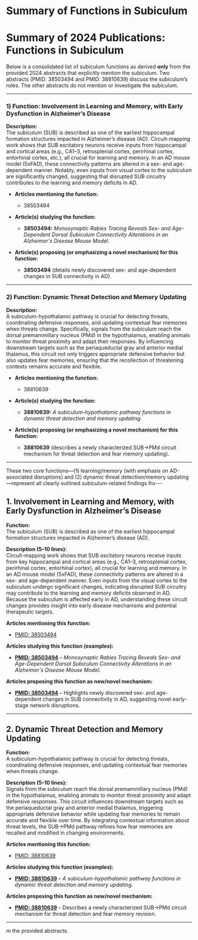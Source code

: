 # Summary of Functions in Subiculum

# Summary of 2024 Publications: Functions in Subiculum   

Below is a consolidated list of subiculum functions as derived **only** from the provided 2024 abstracts that explicitly mention the subiculum. Two abstracts (PMID: 38503494 and PMID: 38810639) discuss the subiculum’s roles. The other abstracts do not mention or investigate the subiculum.  

---

### 1) Function: Involvement in Learning and Memory, with Early Dysfunction in Alzheimer’s Disease

**Description:**  
The subiculum (SUB) is described as one of the earliest hippocampal formation structures impacted in Alzheimer’s disease (AD). Circuit-mapping work shows that SUB excitatory neurons receive inputs from hippocampal and cortical areas (e.g., CA1–3, retrosplenial cortex, perirhinal cortex, entorhinal cortex, etc.), all crucial for learning and memory. In an AD mouse model (5xFAD), these connectivity patterns are altered in a sex- and age-dependent manner. Notably, even inputs from visual cortex to the subiculum are significantly changed, suggesting that disrupted SUB circuitry contributes to the learning and memory deficits in AD.

- **Articles mentioning the function:**  
  - 38503494

- **Article(s) studying the function:**  
  - **38503494:** *Monosynaptic Rabies Tracing Reveals Sex- and Age-Dependent Dorsal Subiculum Connectivity Alterations in an Alzheimer's Disease Mouse Model.*

- **Article(s) proposing (or emphasizing a novel mechanism) for this function:**  
  - **38503494** (details newly discovered sex- and age-dependent changes in SUB connectivity in AD).

---

### 2) Function: Dynamic Threat Detection and Memory Updating

**Description:**  
A subiculum-hypothalamic pathway is crucial for detecting threats, coordinating defensive responses, and updating contextual fear memories when threats change. Specifically, signals from the subiculum reach the dorsal premammillary nucleus (PMd) in the hypothalamus, enabling animals to monitor threat proximity and adapt their responses. By influencing downstream targets such as the periaqueductal gray and anterior medial thalamus, this circuit not only triggers appropriate defensive behavior but also updates fear memories, ensuring that the recollection of threatening contexts remains accurate and flexible.

- **Articles mentioning the function:**  
  - 38810639

- **Article(s) studying the function:**  
  - **38810639:** *A subiculum-hypothalamic pathway functions in dynamic threat detection and memory updating.*

- **Article(s) proposing (or emphasizing a novel mechanism) for this function:**  
  - **38810639** (describes a newly characterized SUB→PMd circuit mechanism for threat detection and fear memory updating).

---

These two core functions—(1) learning/memory (with emphasis on AD-associated disruptions) and (2) dynamic threat detection/memory updating—represent all clearly outlined subiculum-related findings fro---

## 1. **Involvement in Learning and Memory, with Early Dysfunction in Alzheimer’s Disease**

**Function:**  
The subiculum (SUB) is described as one of the earliest hippocampal formation structures impacted in Alzheimer’s disease (AD).  

**Description (5–10 lines):**  
Circuit-mapping work shows that SUB excitatory neurons receive inputs from key hippocampal and cortical areas (e.g., CA1–3, retrosplenial cortex, perirhinal cortex, entorhinal cortex), all crucial for learning and memory. In an AD mouse model (5xFAD), these connectivity patterns are altered in a sex- and age-dependent manner. Even inputs from the visual cortex to the subiculum undergo significant changes, indicating disrupted SUB circuitry may contribute to the learning and memory deficits observed in AD. Because the subiculum is affected early in AD, understanding these circuit changes provides insight into early disease mechanisms and potential therapeutic targets.

**Articles mentioning this function:**  
- [PMID: 38503494](https://pubmed.ncbi.nlm.nih.gov/38503494)

**Articles studying this function (examples):**  
- **[PMID: 38503494](https://pubmed.ncbi.nlm.nih.gov/38503494)** – *Monosynaptic Rabies Tracing Reveals Sex- and Age-Dependent Dorsal Subiculum Connectivity Alterations in an Alzheimer's Disease Mouse Model.*

**Articles proposing this function as new/novel mechanism:**  
- **[PMID: 38503494](https://pubmed.ncbi.nlm.nih.gov/38503494)** – Highlights newly discovered sex- and age-dependent changes in SUB connectivity in AD, suggesting novel early-stage network disruptions.

---

## 2. **Dynamic Threat Detection and Memory Updating**

**Function:**  
A subiculum-hypothalamic pathway is crucial for detecting threats, coordinating defensive responses, and updating contextual fear memories when threats change.

**Description (5–10 lines):**  
Signals from the subiculum reach the dorsal premammillary nucleus (PMd) in the hypothalamus, enabling animals to monitor threat proximity and adapt defensive responses. This circuit influences downstream targets such as the periaqueductal gray and anterior medial thalamus, triggering appropriate defensive behavior while updating fear memories to remain accurate and flexible over time. By integrating contextual information about threat levels, the SUB→PMd pathway refines how fear memories are recalled and modified in changing environments.

**Articles mentioning this function:**  
- [PMID: 38810639](https://pubmed.ncbi.nlm.nih.gov/38810639)

**Articles studying this function (examples):**  
- **[PMID: 38810639](https://pubmed.ncbi.nlm.nih.gov/38810639)** – *A subiculum-hypothalamic pathway functions in dynamic threat detection and memory updating.*

**Articles proposing this function as new/novel mechanism:**  
- **[PMID: 38810639](https://pubmed.ncbi.nlm.nih.gov/38810639)** – Describes a newly characterized SUB→PMd circuit mechanism for threat detection and fear memory revision.

---
m the provided abstracts.